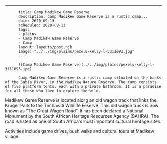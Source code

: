 ---
          title: Camp Madikew Game Reserve
          description: Camp Madikew Game Reserve is a rustic camp...
          date: 2020-09-13
          scheduled: 2020-09-13
          tags:
          - plains
          - Camp Madikew Game Reserve
          - Camp
          layout: layouts/post.njk
          image: "../../img/plains/pexels-kelly-l-3311093.jpg"
          ---
          
          ![Camp Madikew Game Reserve](../../img/plains/pexels-kelly-l-3311093.jpg)
          
          Camp Madikew Game Reserve is a rustic camp situated on the banks of the Sabie River, in the Madikew Nature Reserve. The camp consists of five platform tents, each with a private bathroom. It is a paradise for all those who love to explore the wild.

Madikew Game Reserve is located along an old wagon track that links the Kruger Park to the Timbavati Wildlife Reserve. This old wagon track is now known as “The Great Wagon Road”. It has been declared a National Monument by the South African Heritage Resources Agency (SAHRA). The road is listed as one of South Africa's most important cultural heritage sites.

Activities include game drives, bush walks and cultural tours at Madikew village.